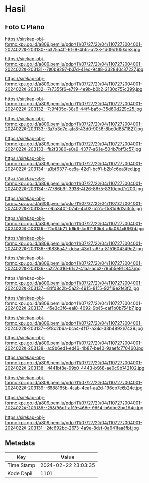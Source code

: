# Hasil

## Foto C Plano

https://sirekap-obj-formc.kpu.go.id/a809/pemilu/pdpr/11/07/27/20/04/1107272004001-20240220-203130--b325a4ff-6169-4bfc-a238-1d09d1058de3.jpg

https://sirekap-obj-formc.kpu.go.id/a809/pemilu/pdpr/11/07/27/20/04/1107272004001-20240220-203131--790b9297-b37d-41ec-9488-332840c87227.jpg

https://sirekap-obj-formc.kpu.go.id/a809/pemilu/pdpr/11/07/27/20/04/1107272004001-20240220-203132--7e7355f6-e759-4e9b-b0b2-2130c757c399.jpg

https://sirekap-obj-formc.kpu.go.id/a809/pemilu/pdpr/11/07/27/20/04/1107272004001-20240220-203132--7c9f405c-38a6-44ff-ba5b-35d60d229c25.jpg

https://sirekap-obj-formc.kpu.go.id/a809/pemilu/pdpr/11/07/27/20/04/1107272004001-20240220-203133--3a7b3d7e-afc8-43d0-9086-8bc0d8571827.jpg

https://sirekap-obj-formc.kpu.go.id/a809/pemilu/pdpr/11/07/27/20/04/1107272004001-20240220-203133--fb2f3380-e0a9-4377-a63e-504b7bff0c57.jpg

https://sirekap-obj-formc.kpu.go.id/a809/pemilu/pdpr/11/07/27/20/04/1107272004001-20240220-203134--a3bf6377-ce8a-42d1-bc91-b2b1c6ea3fed.jpg

https://sirekap-obj-formc.kpu.go.id/a809/pemilu/pdpr/11/07/27/20/04/1107272004001-20240220-203134--77786b9f-3938-4f26-8655-8310cbd7c200.jpg

https://sirekap-obj-formc.kpu.go.id/a809/pemilu/pdpr/11/07/27/20/04/1107272004001-20240220-203135--79ba340f-075b-4c02-b27c-f581d9d2a3c5.jpg

https://sirekap-obj-formc.kpu.go.id/a809/pemilu/pdpr/11/07/27/20/04/1107272004001-20240220-203135--72e64b71-b8b8-4e87-89b4-a5a054e586fd.jpg

https://sirekap-obj-formc.kpu.go.id/a809/pemilu/pdpr/11/07/27/20/04/1107272004001-20240220-203136--91836a47-dd5a-43d1-a62a-8151604349c2.jpg

https://sirekap-obj-formc.kpu.go.id/a809/pemilu/pdpr/11/07/27/20/04/1107272004001-20240220-203136--5227c316-61d2-41aa-acb2-795b5e91c847.jpg

https://sirekap-obj-formc.kpu.go.id/a809/pemilu/pdpr/11/07/27/20/04/1107272004001-20240220-203137--84fd8c2b-5a22-4915-8155-92f19e2fe3f2.jpg

https://sirekap-obj-formc.kpu.go.id/a809/pemilu/pdpr/11/07/27/20/04/1107272004001-20240220-203137--45e3c3f6-ea18-4092-9b85-caf1b0b754b7.jpg

https://sirekap-obj-formc.kpu.go.id/a809/pemilu/pdpr/11/07/27/20/04/1107272004001-20240220-203137--9f8c2b6a-bca4-4f17-a34d-33b489267439.jpg

https://sirekap-obj-formc.kpu.go.id/a809/pemilu/pdpr/11/07/27/20/04/1107272004001-20240220-203138--ac9b6ed1-ed46-4b87-be40-9aaefc770460.jpg

https://sirekap-obj-formc.kpu.go.id/a809/pemilu/pdpr/11/07/27/20/04/1107272004001-20240220-203138--4441bf8e-99b0-4443-b968-ae0c9b742102.jpg

https://sirekap-obj-formc.kpu.go.id/a809/pemilu/pdpr/11/07/27/20/04/1107272004001-20240220-203139--6688165b-4eab-4eaf-aa2d-196cb7e6b24e.jpg

https://sirekap-obj-formc.kpu.go.id/a809/pemilu/pdpr/11/07/27/20/04/1107272004001-20240220-203139--263f96df-af99-468e-9664-b6dbe2bc294c.jpg

https://sirekap-obj-formc.kpu.go.id/a809/pemilu/pdpr/11/07/27/20/04/1107272004001-20240220-203131--2dc692bc-2673-4a9e-8def-0a641faa8fbf.jpg


## Metadata

| Key        | Value               |
| ---------- | ------------------- |
| Time Stamp | 2024-02-22 23:03:35 |
| Kode Dapil | 1101                |



